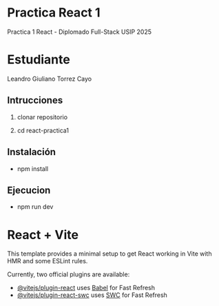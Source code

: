 


# Practica React 1

Practica 1 React - Diplomado Full-Stack USIP 2025

# Estudiante
Leandro Giuliano Torrez Cayo

## Intrucciones

1. clonar repositorio

2. cd react-practica1

## Instalación

- npm install

## Ejecucion 

- npm run dev 

##

# React + Vite

This template provides a minimal setup to get React working in Vite with HMR and some ESLint rules.

Currently, two official plugins are available:

- [@vitejs/plugin-react](https://github.com/vitejs/vite-plugin-react/blob/main/packages/plugin-react/README.md) uses [Babel](https://babeljs.io/) for Fast Refresh
- [@vitejs/plugin-react-swc](https://github.com/vitejs/vite-plugin-react-swc) uses [SWC](https://swc.rs/) for Fast Refresh
